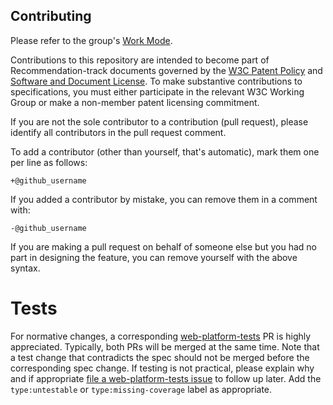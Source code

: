 ## Contributing

Please refer to the group's [Work Mode](https://www.w3.org/wiki/Second_Screen/Work_Mode).

Contributions to this repository are intended to become part of Recommendation-track documents governed by the
[W3C Patent Policy](https://www.w3.org/Consortium/Patent-Policy-20200915/) and
[Software and Document License](http://www.w3.org/Consortium/Legal/copyright-software).
To make substantive contributions to specifications, you must either participate
in the relevant W3C Working Group or make a non-member patent licensing commitment.

If you are not the sole contributor to a contribution (pull request), please identify all 
contributors in the pull request comment.

To add a contributor (other than yourself, that's automatic), mark them one per line as follows:

```
+@github_username
```

If you added a contributor by mistake, you can remove them in a comment with:

```
-@github_username
```

If you are making a pull request on behalf of someone else but you had no part in designing the 
feature, you can remove yourself with the above syntax.

# Tests

For normative changes, a corresponding
[web-platform-tests](https://github.com/web-platform-tests/wpt) PR is highly appreciated. Typically,
both PRs will be merged at the same time. Note that a test change that contradicts the spec should
not be merged before the corresponding spec change. If testing is not practical, please explain why
and if appropriate [file a web-platform-tests issue](https://github.com/web-platform-tests/wpt/issues/new)
to follow up later. Add the `type:untestable` or `type:missing-coverage` label as appropriate.
